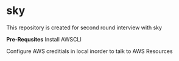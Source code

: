 # sky
This repository is created for second round interview with sky

**Pre-Requsites**
Install AWSCLI

Configure AWS creditials in local inorder to talk to AWS Resources

